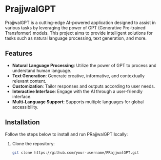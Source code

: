 # PrajjwalGPT

PrajjwalGPT is a cutting-edge AI-powered application designed to assist in various tasks by leveraging the power of GPT (Generative Pre-trained Transformer) models. This project aims to provide intelligent solutions for tasks such as natural language processing, text generation, and more.

## Features

- **Natural Language Processing**: Utilize the power of GPT to process and understand human language.
- **Text Generation**: Generate creative, informative, and contextually relevant content.
- **Customization**: Tailor responses and outputs according to user needs.
- **Interactive Interface**: Engage with the AI through a user-friendly interface.
- **Multi-Language Support**: Supports multiple languages for global accessibility.

## Installation

Follow the steps below to install and run PRajjwalGPT locally:

1. Clone the repository:
   ```bash
   git clone https://github.com/your-username/PRajjwalGPT.git
